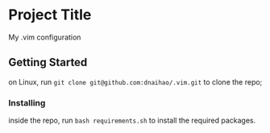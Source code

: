# Project Title

My .vim configuration

## Getting Started

on Linux, run ```git clone git@github.com:dnaihao/.vim.git``` to clone the repo; 

### Installing

inside the repo, run ```bash requirements.sh``` to install the required packages.


